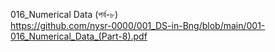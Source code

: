 016_Numerical Data (পর্ব-৮) <br>
https://github.com/nysr-0000/001_DS-in-Bng/blob/main/001-016_Numerical_Data_(Part-8).pdf
